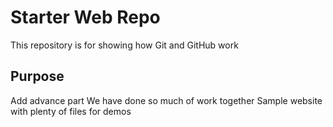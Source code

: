 # Starter Web Repo

This repository is for showing how Git and GitHub work

## Purpose
Add advance part
We have done so much of work together
Sample website with plenty of files for demos
